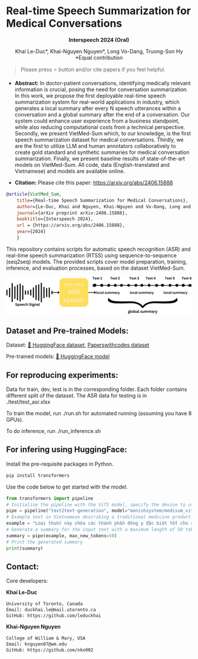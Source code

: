 # Real-time Speech Summarization for Medical Conversations

**<div align="center">Interspeech 2024 (Oral)</div>**

<div align="center">Khai Le-Duc*, Khai-Nguyen Nguyen*, Long Vo-Dang, Truong-Son Hy</div>

<div align="center">*Equal contribution</div>

> Please press ⭐ button and/or cite papers if you feel helpful.

* **Abstract:**
In doctor-patient conversations, identifying medically relevant information is crucial, posing the need for conversation summarization. In this work, we propose the first deployable real-time speech summarization system for real-world applications in industry, which generates a local summary after every N speech utterances within a conversation and a global summary after the end of a conversation. Our system could enhance user experience from a business standpoint, while also reducing computational costs from a technical perspective. Secondly, we present VietMed-Sum which, to our knowledge, is the first speech summarization dataset for medical conversations. Thirdly, we are the first to utilize LLM and human annotators collaboratively to create gold standard and synthetic summaries for medical conversation summarization. Finally, we present baseline results of state-of-the-art models on VietMed-Sum. All code, data (English-translated and Vietnamese) and models are available online.

* **Citation:**
Please cite this paper: https://arxiv.org/abs/2406.15888

``` bibtex
@article{VietMed_Sum,
    title={Real-time Speech Summarization for Medical Conversations},
    author={Le-Duc, Khai and Nguyen, Khai-Nguyen and Vo-Dang, Long and Hy, Truong-Son},
    journal={arXiv preprint arXiv:2406.15888},
    booktitle={Interspeech 2024},
    url = {https://arxiv.org/abs/2406.15888},
    year={2024}
    }
```

This repository contains scripts for automatic speech recognition (ASR) and real-time speech summarization (RTSS) using sequence-to-sequence (seq2seq) models. The provided scripts cover model preparation, training, inference, and evaluation processes, based on the dataset VietMed-Sum.

<p align="center">
<img src="/VietMed-Sum/RTSS_diagram.png" alt="drawing" width="900"/>
</p>

## Dataset and Pre-trained Models:

Dataset: [🤗 HuggingFace dataset](https://huggingface.co/datasets/leduckhai/VietMed-Sum), [Paperswithcodes dataset](https://paperswithcode.com/dataset/vietmed-sum)

Pre-trained models: [🤗 HuggingFace model](https://huggingface.co/leduckhai/ViT5-VietMedSum)

## For reproducing experiments:
Data for train, dev, test is in the corresponding folder. Each folder contains different split of the dataset. The ASR data for testing is in ./test/test_asr.xlsx

To train the model, run ./run.sh for automated running (assuming you have 8 GPUs).

To do inference, run ./run_inference.sh

## For infering using HuggingFace:

Install the pre-requisite packages in Python. 
```python
pip install transformers
```

Use the code below to get started with the model.

```python
from transformers import pipeline
# Initialize the pipeline with the ViT5 model, specify the device to use CUDA for GPU acceleration
pipe = pipeline("text2text-generation", model="monishsystem/medisum_vit5", device='cuda')
# Example text in Vietnamese describing a traditional medicine product
example = "Loại thuốc này chứa các thành phần đông y đặc biệt tốt cho sức khoẻ, giúp tăng cường sinh lý và bổ thận tráng dương, đặc biệt tốt cho người cao tuổi và người có bệnh lý nền"
# Generate a summary for the input text with a maximum length of 50 tokens
summary = pipe(example, max_new_tokens=50)
# Print the generated summary
print(summary)
```

## Contact:

Core developers:

**Khai Le-Duc**
```
University of Toronto, Canada
Email: duckhai.le@mail.utoronto.ca
GitHub: https://github.com/leduckhai
```

**Khai-Nguyen Nguyen**
```
College of William & Mary, USA
Email: knguyen07@wm.edu
GitHub: https://github.com/nkn002
```
